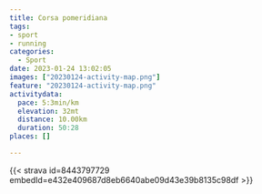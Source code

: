 ```yaml
---
title: Corsa pomeridiana
tags:
- sport
- running
categories:
  - Sport
date: 2023-01-24 13:02:05
images: ["20230124-activity-map.png"]
feature: "20230124-activity-map.png"
activitydata:
  pace: 5:3min/km
  elevation: 32mt
  distance: 10.00km
  duration: 50:28
places: []

---
```


<!--more--> 

 [//]: # ({{< figure src="20230124-activity-map.png" title="map" >}})


{{< strava id=8443797729 embedId=e432e409687d8eb6640abe09d43e39b8135c98df >}}

